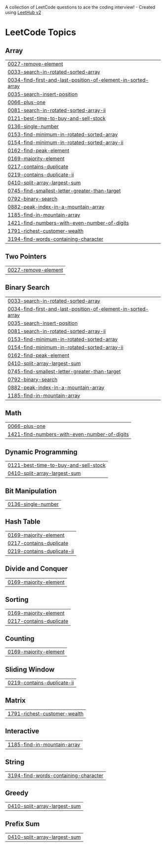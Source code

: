 A collection of LeetCode questions to ace the coding interview! - Created using [LeetHub v2](https://github.com/arunbhardwaj/LeetHub-2.0)
<!---LeetCode Topics Start-->
# LeetCode Topics
## Array
|  |
| ------- |
| [0027-remove-element](https://github.com/avinashreddy1315/Leetcode/tree/master/0027-remove-element) |
| [0033-search-in-rotated-sorted-array](https://github.com/avinashreddy1315/Leetcode/tree/master/0033-search-in-rotated-sorted-array) |
| [0034-find-first-and-last-position-of-element-in-sorted-array](https://github.com/avinashreddy1315/Leetcode/tree/master/0034-find-first-and-last-position-of-element-in-sorted-array) |
| [0035-search-insert-position](https://github.com/avinashreddy1315/Leetcode/tree/master/0035-search-insert-position) |
| [0066-plus-one](https://github.com/avinashreddy1315/Leetcode/tree/master/0066-plus-one) |
| [0081-search-in-rotated-sorted-array-ii](https://github.com/avinashreddy1315/Leetcode/tree/master/0081-search-in-rotated-sorted-array-ii) |
| [0121-best-time-to-buy-and-sell-stock](https://github.com/avinashreddy1315/Leetcode/tree/master/0121-best-time-to-buy-and-sell-stock) |
| [0136-single-number](https://github.com/avinashreddy1315/Leetcode/tree/master/0136-single-number) |
| [0153-find-minimum-in-rotated-sorted-array](https://github.com/avinashreddy1315/Leetcode/tree/master/0153-find-minimum-in-rotated-sorted-array) |
| [0154-find-minimum-in-rotated-sorted-array-ii](https://github.com/avinashreddy1315/Leetcode/tree/master/0154-find-minimum-in-rotated-sorted-array-ii) |
| [0162-find-peak-element](https://github.com/avinashreddy1315/Leetcode/tree/master/0162-find-peak-element) |
| [0169-majority-element](https://github.com/avinashreddy1315/Leetcode/tree/master/0169-majority-element) |
| [0217-contains-duplicate](https://github.com/avinashreddy1315/Leetcode/tree/master/0217-contains-duplicate) |
| [0219-contains-duplicate-ii](https://github.com/avinashreddy1315/Leetcode/tree/master/0219-contains-duplicate-ii) |
| [0410-split-array-largest-sum](https://github.com/avinashreddy1315/Leetcode/tree/master/0410-split-array-largest-sum) |
| [0745-find-smallest-letter-greater-than-target](https://github.com/avinashreddy1315/Leetcode/tree/master/0745-find-smallest-letter-greater-than-target) |
| [0792-binary-search](https://github.com/avinashreddy1315/Leetcode/tree/master/0792-binary-search) |
| [0882-peak-index-in-a-mountain-array](https://github.com/avinashreddy1315/Leetcode/tree/master/0882-peak-index-in-a-mountain-array) |
| [1185-find-in-mountain-array](https://github.com/avinashreddy1315/Leetcode/tree/master/1185-find-in-mountain-array) |
| [1421-find-numbers-with-even-number-of-digits](https://github.com/avinashreddy1315/Leetcode/tree/master/1421-find-numbers-with-even-number-of-digits) |
| [1791-richest-customer-wealth](https://github.com/avinashreddy1315/Leetcode/tree/master/1791-richest-customer-wealth) |
| [3194-find-words-containing-character](https://github.com/avinashreddy1315/Leetcode/tree/master/3194-find-words-containing-character) |
## Two Pointers
|  |
| ------- |
| [0027-remove-element](https://github.com/avinashreddy1315/Leetcode/tree/master/0027-remove-element) |
## Binary Search
|  |
| ------- |
| [0033-search-in-rotated-sorted-array](https://github.com/avinashreddy1315/Leetcode/tree/master/0033-search-in-rotated-sorted-array) |
| [0034-find-first-and-last-position-of-element-in-sorted-array](https://github.com/avinashreddy1315/Leetcode/tree/master/0034-find-first-and-last-position-of-element-in-sorted-array) |
| [0035-search-insert-position](https://github.com/avinashreddy1315/Leetcode/tree/master/0035-search-insert-position) |
| [0081-search-in-rotated-sorted-array-ii](https://github.com/avinashreddy1315/Leetcode/tree/master/0081-search-in-rotated-sorted-array-ii) |
| [0153-find-minimum-in-rotated-sorted-array](https://github.com/avinashreddy1315/Leetcode/tree/master/0153-find-minimum-in-rotated-sorted-array) |
| [0154-find-minimum-in-rotated-sorted-array-ii](https://github.com/avinashreddy1315/Leetcode/tree/master/0154-find-minimum-in-rotated-sorted-array-ii) |
| [0162-find-peak-element](https://github.com/avinashreddy1315/Leetcode/tree/master/0162-find-peak-element) |
| [0410-split-array-largest-sum](https://github.com/avinashreddy1315/Leetcode/tree/master/0410-split-array-largest-sum) |
| [0745-find-smallest-letter-greater-than-target](https://github.com/avinashreddy1315/Leetcode/tree/master/0745-find-smallest-letter-greater-than-target) |
| [0792-binary-search](https://github.com/avinashreddy1315/Leetcode/tree/master/0792-binary-search) |
| [0882-peak-index-in-a-mountain-array](https://github.com/avinashreddy1315/Leetcode/tree/master/0882-peak-index-in-a-mountain-array) |
| [1185-find-in-mountain-array](https://github.com/avinashreddy1315/Leetcode/tree/master/1185-find-in-mountain-array) |
## Math
|  |
| ------- |
| [0066-plus-one](https://github.com/avinashreddy1315/Leetcode/tree/master/0066-plus-one) |
| [1421-find-numbers-with-even-number-of-digits](https://github.com/avinashreddy1315/Leetcode/tree/master/1421-find-numbers-with-even-number-of-digits) |
## Dynamic Programming
|  |
| ------- |
| [0121-best-time-to-buy-and-sell-stock](https://github.com/avinashreddy1315/Leetcode/tree/master/0121-best-time-to-buy-and-sell-stock) |
| [0410-split-array-largest-sum](https://github.com/avinashreddy1315/Leetcode/tree/master/0410-split-array-largest-sum) |
## Bit Manipulation
|  |
| ------- |
| [0136-single-number](https://github.com/avinashreddy1315/Leetcode/tree/master/0136-single-number) |
## Hash Table
|  |
| ------- |
| [0169-majority-element](https://github.com/avinashreddy1315/Leetcode/tree/master/0169-majority-element) |
| [0217-contains-duplicate](https://github.com/avinashreddy1315/Leetcode/tree/master/0217-contains-duplicate) |
| [0219-contains-duplicate-ii](https://github.com/avinashreddy1315/Leetcode/tree/master/0219-contains-duplicate-ii) |
## Divide and Conquer
|  |
| ------- |
| [0169-majority-element](https://github.com/avinashreddy1315/Leetcode/tree/master/0169-majority-element) |
## Sorting
|  |
| ------- |
| [0169-majority-element](https://github.com/avinashreddy1315/Leetcode/tree/master/0169-majority-element) |
| [0217-contains-duplicate](https://github.com/avinashreddy1315/Leetcode/tree/master/0217-contains-duplicate) |
## Counting
|  |
| ------- |
| [0169-majority-element](https://github.com/avinashreddy1315/Leetcode/tree/master/0169-majority-element) |
## Sliding Window
|  |
| ------- |
| [0219-contains-duplicate-ii](https://github.com/avinashreddy1315/Leetcode/tree/master/0219-contains-duplicate-ii) |
## Matrix
|  |
| ------- |
| [1791-richest-customer-wealth](https://github.com/avinashreddy1315/Leetcode/tree/master/1791-richest-customer-wealth) |
## Interactive
|  |
| ------- |
| [1185-find-in-mountain-array](https://github.com/avinashreddy1315/Leetcode/tree/master/1185-find-in-mountain-array) |
## String
|  |
| ------- |
| [3194-find-words-containing-character](https://github.com/avinashreddy1315/Leetcode/tree/master/3194-find-words-containing-character) |
## Greedy
|  |
| ------- |
| [0410-split-array-largest-sum](https://github.com/avinashreddy1315/Leetcode/tree/master/0410-split-array-largest-sum) |
## Prefix Sum
|  |
| ------- |
| [0410-split-array-largest-sum](https://github.com/avinashreddy1315/Leetcode/tree/master/0410-split-array-largest-sum) |
<!---LeetCode Topics End-->